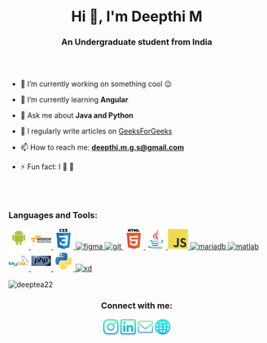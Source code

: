 <h1 align="center">Hi 👋, I'm Deepthi M</h1>
<h3 align="center">An Undergraduate student from India</h3>

<br>
<br>

- 🔭 I’m currently working on something cool :wink:

- 🌱 I’m currently learning **Angular**

- 💬 Ask me about **Java and Python**

- 📖 I regularly write articles on [GeeksForGeeks](https://auth.geeksforgeeks.org/user/deepthimgs/articles)

- 📫 How to reach me: **deepthi.m.g.s@gmail.com**

- ⚡ Fun fact: I 💖 🎵

<br>
<br>

<h3 align="left">Languages and Tools:</h3>
<p align="left"> <a href="https://developer.android.com" target="_blank"> <img src="https://raw.githubusercontent.com/devicons/devicon/master/icons/android/android-original-wordmark.svg" alt="android" width="40" height="40"/> </a> <a href="https://aws.amazon.com" target="_blank"> <img src="https://raw.githubusercontent.com/devicons/devicon/master/icons/amazonwebservices/amazonwebservices-original-wordmark.svg" alt="aws" width="40" height="40"/> </a> <a href="https://www.w3schools.com/css/" target="_blank"> <img src="https://raw.githubusercontent.com/devicons/devicon/master/icons/css3/css3-original-wordmark.svg" alt="css3" width="40" height="40"/> </a> <a href="https://www.figma.com/" target="_blank"> <img src="https://www.vectorlogo.zone/logos/figma/figma-icon.svg" alt="figma" width="40" height="40"/> </a> <a href="https://git-scm.com/" target="_blank"> <img src="https://www.vectorlogo.zone/logos/git-scm/git-scm-icon.svg" alt="git" width="40" height="40"/> </a> <a href="https://www.w3.org/html/" target="_blank"> <img src="https://raw.githubusercontent.com/devicons/devicon/master/icons/html5/html5-original-wordmark.svg" alt="html5" width="40" height="40"/> </a> <a href="https://www.java.com" target="_blank"> <img src="https://raw.githubusercontent.com/devicons/devicon/master/icons/java/java-original.svg" alt="java" width="40" height="40"/> </a> <a href="https://developer.mozilla.org/en-US/docs/Web/JavaScript" target="_blank"> <img src="https://raw.githubusercontent.com/devicons/devicon/master/icons/javascript/javascript-original.svg" alt="javascript" width="40" height="40"/> </a> <a href="https://mariadb.org/" target="_blank"> <img src="https://www.vectorlogo.zone/logos/mariadb/mariadb-icon.svg" alt="mariadb" width="40" height="40"/> </a> <a href="https://www.mathworks.com/" target="_blank"> <img src="https://upload.wikimedia.org/wikipedia/commons/2/21/Matlab_Logo.png" alt="matlab" width="40" height="40"/> </a> <a href="https://www.mysql.com/" target="_blank"> <img src="https://raw.githubusercontent.com/devicons/devicon/master/icons/mysql/mysql-original-wordmark.svg" alt="mysql" width="40" height="40"/> </a> <a href="https://www.php.net" target="_blank"> <img src="https://raw.githubusercontent.com/devicons/devicon/master/icons/php/php-original.svg" alt="php" width="40" height="40"/> </a> <a href="https://www.python.org" target="_blank"> <img src="https://raw.githubusercontent.com/devicons/devicon/master/icons/python/python-original.svg" alt="python" width="40" height="40"/> </a> <a href="https://www.adobe.com/products/xd.html" target="_blank"> <img src="https://cdn.worldvectorlogo.com/logos/adobe-xd.svg" alt="xd" width="40" height="40"/> </a> </p>

<p><img align="center" src="https://github-readme-stats.vercel.app/api/top-langs?username=deeptea22&show_icons=true&locale=en&layout=compact" alt="deeptea22" /></p>


<h3 align="center">Connect with me:</h3>

 <p align="center">
    <a href="https://www.instagram.com/deepthiiiii_/" alt="Instagram"><img src="https://raw.githubusercontent.com/deeptea22/deeptea22/main/icons/instagram.svg" width="30px" height="30px"></a>
    <a href="https://www.linkedin.com/in/deepthi-m22/" alt="Linkedin"><img src="https://github.com/deeptea22/deeptea22/blob/main/icons/linkedin.svg" width="30px" height="30px"></a>
    <a href="mailto:deepthi.m.g.s@gmail.com" alt="Contact me"><img src="https://raw.githubusercontent.com/deeptea22/deeptea22/main/icons/mail-inbox-app.svg" width="30px" height="30px"></a>
    <a href="https://deeptea22.github.io/" alt="My site"><img src="https://raw.githubusercontent.com/deeptea22/deeptea22/main/icons/globe.svg" width="30px" height="30px"></a>
  </p>
  
